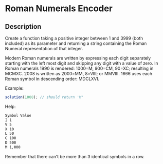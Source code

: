 # Roman Numerals Encoder

## Description

Create a function taking a positive integer between 1 and 3999 (both included) as its parameter and returning a string containing the Roman Numeral representation of that integer.

Modern Roman numerals are written by expressing each digit separately starting with the left most digit and skipping any digit with a value of zero. In Roman numerals 1990 is rendered: 1000=M, 900=CM, 90=XC; resulting in MCMXC. 2008 is written as 2000=MM, 8=VIII; or MMVIII. 1666 uses each Roman symbol in descending order: MDCLXVI.

Example:

```js
solution(1000); // should return 'M'
```

Help:

```txt
Symbol Value
I 1
V 5
X 10
L 50
C 100
D 500
M 1,000
```

Remember that there can't be more than 3 identical symbols in a row.
